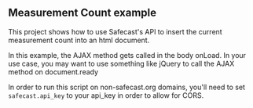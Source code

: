 Measurement Count example
-------------------------

This project shows how to use Safecast's API to insert the current measurement count into an html document.


In this example, the AJAX method gets called in the body onLoad.  In your use case, you may want to use something like jQuery to call the AJAX method on document.ready


In order to run this script on non-safecast.org domains, you'll need to set `safecast.api_key` to your api_key in order to allow for CORS.


